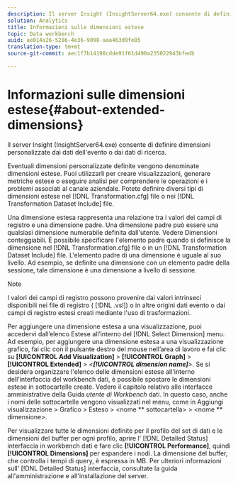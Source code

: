 ```yaml
---
description: Il server Insight (InsightServer64.exe) consente di definire dimensioni personalizzate dai dati dell'evento o dai dati di ricerca.
solution: Analytics
title: Informazioni sulle dimensioni estese
topic: Data workbench
uuid: ae014a26-5286-4e36-9098-aaa463d9fe05
translation-type: tm+mt
source-git-commit: aec1f7b14198cdde91f61d490a235022943bfedb

---
```



# Informazioni sulle dimensioni estese{#about-extended-dimensions}

Il server Insight (InsightServer64.exe) consente di definire dimensioni personalizzate dai dati dell&#39;evento o dai dati di ricerca.

Eventuali dimensioni personalizzate definite vengono denominate dimensioni estese. Puoi utilizzarli per creare visualizzazioni, generare metriche estese o eseguire analisi per comprendere le operazioni e i problemi associati al canale aziendale. Potete definire diversi tipi di dimensioni estese nel [!DNL Transformation.cfg] file o nei [!DNL Transformation Dataset Include] file.

Una dimensione estesa rappresenta una relazione tra i valori dei campi di registro e una dimensione padre. Una dimensione padre può essere una qualsiasi dimensione numerabile definita dall&#39;utente. Vedere Dimensioni [](../../../home/c-dataset-const-proc/c-ex-dim/c-types-ex-dim/c-count-dim.md#concept-f28b633419494e7bbc510012dbfcc6f8)conteggiabili. È possibile specificare l&#39;elemento padre quando si definisce la dimensione nel [!DNL Transformation.cfg] file o in un [!DNL Transformation Dataset Include] file. L&#39;elemento padre di una dimensione è uguale al suo livello. Ad esempio, se definite una dimensione con un elemento padre della sessione, tale dimensione è una dimensione a livello di sessione.

>[!NOTE]
>
>I valori dei campi di registro possono provenire dai valori intrinseci disponibili nei file di registro ( [!DNL .vsl]) o in altre origini dati evento o dai campi di registro estesi creati mediante l&#39;uso di trasformazioni.

Per aggiungere una dimensione estesa a una visualizzazione, puoi accedervi dall’elenco Estese all’interno del [!DNL Select Dimension] menu. Ad esempio, per aggiungere una dimensione estesa a una visualizzazione grafico, fai clic con il pulsante destro del mouse nell’area di lavoro e fai clic su **[!UICONTROL Add Visualization]** > **[!UICONTROL Graph]** > **[!UICONTROL Extended]** > *&lt;**[!UICONTROL dimension name]**>*. Se si desidera organizzare l&#39;elenco delle dimensioni estese all&#39;interno dell&#39;interfaccia del workbench dati, è possibile spostare le dimensioni estese in sottocartelle create. Vedere il capitolo relativo alle interfacce amministrative della Guida *utente di Workbench* dati. In questo caso, anche i nomi delle sottocartelle vengono visualizzati nel menu, come in Aggiungi visualizzazione > Grafico > Esteso > &lt;nome ** sottocartella> > &lt;nome ** dimensione>.

Per visualizzare tutte le dimensioni definite per il profilo del set di dati e le dimensioni del buffer per ogni profilo, aprire l&#39; [!DNL Detailed Status] interfaccia in workbench dati e fare clic **[!UICONTROL Performance]**, quindi **[!UICONTROL Dimensions]** per espandere i nodi. La dimensione del buffer, che controlla i tempi di query, è espressa in MB. Per ulteriori informazioni sull&#39; [!DNL Detailed Status] interfaccia, consultate la guida all&#39;amministrazione e all&#39;installazione del server.

